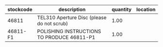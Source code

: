 |stockcode|description|quantity|location|
|---------|-----------|--------|--------|
|46811|TEL310 Aperture Disc (please do not scrub)|1.00||
|46811-F1|POLISHING INSTRUCTIONS TO PRODUCE 46811-P1|1.00||
